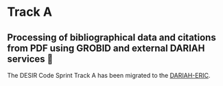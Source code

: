 #  Track A 
## Processing of bibliographical data and citations from PDF using GROBID and external DARIAH services :notebook_with_decorative_cover:

The DESIR Code Sprint Track A has been migrated to the [DARIAH-ERIC](https://github.com/DARIAH-ERIC/DESIR-CodeSprint-TrackA-TextMining).

